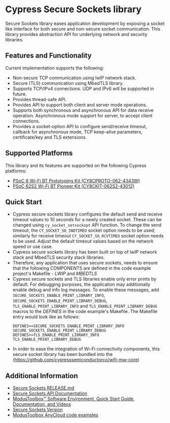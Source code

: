# Cypress Secure Sockets library
Secure Sockets library eases application development by exposing a socket like interface for both secure and non-secure socket communication. This library provides abstraction API for underlying network and security libraries.

## Features and Functionality
Current implementation supports the following:

* Non-secure TCP communication using lwIP network stack.
* Secure (TLS) communication using MbedTLS library.
* Supports TCP/IPv4 connections. UDP and IPv6 will be supported in future.
* Provides thread-safe API.
* Provides API to support both client and server mode operations.
* Supports both synchronous and asynchronous API for data receive operation. Asynchronous mode support for server, to accept client connections.
* Provides a socket-option API to configure send/receive timeout, callback for asynchronous mode, TCP keep-alive parameters, certificate/key and TLS extensions.

## Supported Platforms
This library and its features are supported on the following Cypress platforms:
* [PSoC 6 Wi-Fi BT Prototyping Kit (CY8CPROTO-062-4343W)](https://www.cypress.com/documentation/development-kitsboards/psoc-6-wi-fi-bt-prototyping-kit-cy8cproto-062-4343w)
* [PSoC 62S2 Wi-Fi BT Pioneer Kit (CY8CKIT-062S2-43012)](https://www.cypress.com/documentation/development-kitsboards/psoc-62s2-wi-fi-bt-pioneer-kit-cy8ckit-062s2-43012)

## Quick Start
* Cypress secure sockets library configures the default send and receive timeout values to 10 seconds for a newly created socket. These can be changed using `cy_socket_setsockopt` API function. To change the send timeout, the `CY_SOCKET_SO_SNDTIMEO` socket option needs to be used; similarly for receive timeout `CY_SOCKET_SO_RCVTIMEO` socket option needs to be used. Adjust the default timeout values based on the network speed or use case.
* Cypress secure sockets library has been built on top of lwIP network stack and MbedTLS security stack libraries.
* Therefore, any application that uses secure sockets, needs to ensure that the following COMPONENTS are defined in the code example project's Makefile - *LWIP* and *MBEDTLS*
* Cypress secure sockets and TLS libraries enable only error prints by default. For debugging purposes, the application may additionally enable debug and info log messages. To enable these messages, add `SECURE_SOCKETS_ENABLE_PRINT_LIBRARY_INFO`, `SECURE_SOCKETS_ENABLE_PRINT_LIBRARY_DEBUG`, `TLS_ENABLE_PRINT_LIBRARY_INFO` and `TLS_ENABLE_PRINT_LIBRARY_DEBUG` macros to the *DEFINES* in the code example's Makefile. The Makefile entry would look like as follows:
  ```
  DEFINES+=SECURE_SOCKETS_ENABLE_PRINT_LIBRARY_INFO SECURE_SOCKETS_ENABLE_PRINT_LIBRARY_DEBUG  
  DEFINES+=TLS_ENABLE_PRINT_LIBRARY_INFO TLS_ENABLE_PRINT_LIBRARY_DEBUG
  ```
* In order to ease the integration of Wi-Fi connectivity components, this secure socket library has been bundled into the (https://github.com/cypresssemiconductorco/wifi-mw-core)

## Additional Information
* [Secure Sockets RELEASE.md](./RELEASE.md)
* [Secure Sockets API Documentation](https://cypresssemiconductorco.github.io/secure-sockets/api_reference_manual/html/index.html)
* [ModusToolbox™ Software Environment, Quick Start Guide, Documentation, and Videos](https://www.cypress.com/products/modustoolbox-software-environment)
* [Secure Sockets Version](./version.txt)
* [ModusToolbox AnyCloud code examples](https://github.com/cypresssemiconductorco?q=mtb-example-anycloud%20NOT%20Deprecated)
